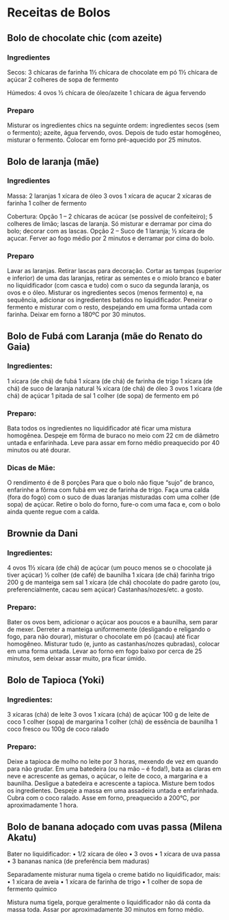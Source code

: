 # Receitas de Bolos


## Bolo de chocolate chic (com azeite)


### Ingredientes

Secos:
3 chícaras de farinha
1½ chícara de chocolate em pó
1½ chícara de açúcar
2 colheres de sopa de fermento

Húmedos:
4 ovos
½ chícara de óleo/azeite
1 chícara de água fervendo

### Preparo

Misturar os ingredientes chics na seguinte ordem: ingredientes secos (sem o fermento); azeite, água fervendo, ovos. Depois de tudo estar homogêneo, misturar o fermento. Colocar em forno pré-aquecido por 25 minutos.



## Bolo de laranja (mãe)


### Ingredientes

Massa:
2 laranjas 
1 xícara de óleo
3 ovos
1 xícara de açucar
2 xícaras de farinha
1 colher de fermento

Cobertura:
Opção 1 – 2 chícaras de acúcar (se possível de confeiteiro); 5 colheres de limão; lascas de laranja.
Só misturar e derramar por cima do bolo; decorar com as lascas.
Opção 2 – Suco de 1 laranja; ½ xícara de açucar. Ferver ao fogo médio por 2 minutos e derramar por cima do bolo.

### Preparo

Lavar as laranjas. Retirar lascas para decoração. 
Cortar as tampas (superior e inferior) de uma das laranjas, retirar as sementes e o miolo branco e bater no liquidificador (com casca e tudo) com o suco da segunda laranja, os ovos e o óleo.
Misturar os ingredientes secos (menos fermento) e, na sequência, adicionar os ingredientes batidos no liquidificador. Peneirar o fermento e misturar com o resto, despejando em uma forma untada com farinha. Deixar em forno a 180ºC por 30 minutos.


## Bolo de Fubá com Laranja (mãe do Renato do Gaia)


### Ingredientes:
1 xícara (de chá) de fubá
1 xícara (de chá) de farinha de trigo
1 xícara (de chá) de suco de laranja natural
¾ xícara (de chá) de óleo
3 ovos
1 xícara (de chá) de açúcar
1 pitada de sal
1 colher (de sopa) de fermento em pó

### Preparo:
Bata todos os ingredientes no liquidificador até ficar uma mistura homogênea. Despeje em fôrma de buraco no meio com 22 cm de diâmetro untada e enfarinhada.
Leve para assar em forno médio preaquecido por 40 minutos ou até dourar.

### Dicas de Mãe:
O rendimento é de 8 porções
Para que o bolo não fique “sujo” de branco, enfarinhe a fôrma com fubá em vez de farinha de trigo.
Faça uma calda (fora do fogo) com o suco de duas laranjas misturadas com uma colher (de sopa) de açúcar. Retire o bolo do forno, fure-o com uma faca e, com o bolo ainda quente regue com a calda.




## Brownie da Dani


### Ingredientes:

4 ovos
1½  xícara (de chá) de açúcar (um pouco menos se o chocolate já tiver açúcar)
½ colher (de café) de baunilha
1 xícara (de chá) farinha trigo
200 g de manteiga sem sal
1 xícara (de chá) chocolate do padre garoto (ou, preferencialmente, cacau sem açúcar)
Castanhas/nozes/etc. a gosto.

### Preparo:

Bater os ovos bem, adicionar o açúcar aos poucos e a baunilha, sem parar de mexer.
Derreter a manteiga uniformemente (desligando e religando o fogo, para não dourar), misturar o chocolate em pó (cacau) até ficar homogêneo. Misturar tudo (e, junto as castanhas/nozes qubradas), colocar em uma forma untada. Levar ao forno em fogo baixo por cerca de 25 minutos, sem deixar assar muito, pra ficar úmido.


## Bolo de Tapioca (Yoki)



### Ingredientes:

3 xícaras (chá) de leite 
3 ovos 
1 xícara (chá) de açúcar 
100 g de leite de coco 
1 colher (sopa) de margarina 
1 colher (chá) de essência de baunilha 
1 coco fresco ou 100g de coco ralado 


### Preparo:

Deixe a tapioca de molho no leite por 3 horas, mexendo de vez em quando para não grudar. 
Em uma batedeira (ou na mão – é foda!), bata as claras em neve e acrescente as gemas, o açúcar, o leite de coco, a margarina e a baunilha.
Desligue a batedeira e acrescente a tapioca. Misture bem todos os ingredientes. 
Despeje a massa em uma assadeira untada e enfarinhada. Cubra com o coco ralado.
Asse em forno, preaquecido a 200°C, por aproximadamente 1 hora.

## Bolo de banana adoçado com uvas passa (Milena Akatu)


Bater no liquidificador:
    • 1/2 xícara de óleo
    • 3 ovos
    • 1 xícara de uva passa
    • 3 bananas nanica (de preferência bem maduras)

Separadamente misturar numa tigela o creme batido no liquidificador, mais:
    • 1 xícara de aveia
    • 1 xícara de farinha de trigo
    • 1 colher de sopa de fermento químico

Mistura numa tigela, porque geralmente o liquidificador não dá conta da massa toda.
Assar por aproximadamente 30 minutos em forno médio.
